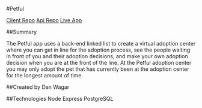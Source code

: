 #Petful

[Client Repo](https://github.com/thinkful-ei-heron/Petful-Client_Nate_DanW)
[Api Repo](https://github.com/thinkful-ei-heron/Petful-Server_Nate_DanW)
[Live App](https://nate-dan-petful-client.now.sh/)

##Summary

The Petful app uses a back-end linked list to create a virtual adoption center
where you can get in line for the adoption process, see the people waiting in
front of you and their adoption decisions, and make your own adoption decision
when you are at the front of the line. At the Petful adoption center you may only
adopt the pet that has currently been at the adoption center for the longest amount
of time.

##Created by
Dan Wagar

##Technologies
Node
Express
PostgreSQL
